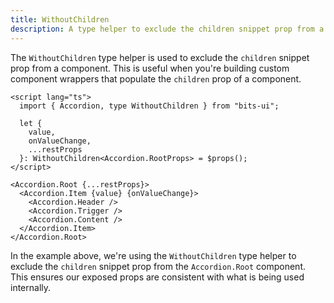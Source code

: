 ```yaml
---
title: WithoutChildren
description: A type helper to exclude the children snippet prop from a component.
---
```


The `WithoutChildren` type helper is used to exclude the `children` snippet prop from a component. This is useful when you're building custom component wrappers that populate the `children` prop of a component.

```svelte title="CustomAccordion.svelte"
<script lang="ts">
  import { Accordion, type WithoutChildren } from "bits-ui";

  let {
    value,
    onValueChange,
    ...restProps
  }: WithoutChildren<Accordion.RootProps> = $props();
</script>

<Accordion.Root {...restProps}>
  <Accordion.Item {value} {onValueChange}>
    <Accordion.Header />
    <Accordion.Trigger />
    <Accordion.Content />
  </Accordion.Item>
</Accordion.Root>
```

In the example above, we're using the `WithoutChildren` type helper to exclude the `children` snippet prop from the `Accordion.Root` component. This ensures our exposed props are consistent with what is being used internally.
